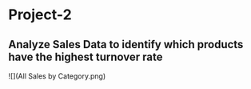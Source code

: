 # Project-2
## Analyze Sales Data to identify which products have the highest turnover rate
![](All Sales by Category.png)


